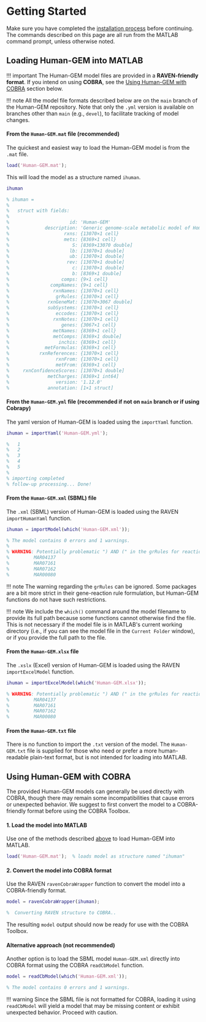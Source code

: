 # Getting Started

Make sure you have completed the [installation process](installation.md) before continuing. The commands described on this page are all run from the MATLAB command prompt, unless otherwise noted.

## Loading Human-GEM into MATLAB

!!! important
	The Human-GEM model files are provided in a **RAVEN-friendly format**. If you intend on using **COBRA**, see the [Using Human-GEM with COBRA](#using-human-gem-with-cobra) section below.


!!! note
	All the model file formats described below are on the `main` branch of the Human-GEM repository. Note that only the `.yml` version is available on branches other than `main` (e.g., `devel`), to facilitate tracking of model changes.

#### From the `Human-GEM.mat` file (recommended)

The quickest and easiest way to load the Human-GEM model is from the `.mat` file.
```matlab
load('Human-GEM.mat');
```

This will load the model as a structure named `ihuman`.
```matlab
ihuman

% ihuman = 
% 
%   struct with fields:
% 
%                      id: 'Human-GEM'
%             description: 'Generic genome-scale metabolic model of Homo sapiens'
%                    rxns: {13070×1 cell}
%                    mets: {8369×1 cell}
%                       S: [8369×13070 double]
%                      lb: [13070×1 double]
%                      ub: [13070×1 double]
%                     rev: [13070×1 double]
%                       c: [13070×1 double]
%                       b: [8369×1 double]
%                   comps: {9×1 cell}
%               compNames: {9×1 cell}
%                rxnNames: {13070×1 cell}
%                 grRules: {13070×1 cell}
%              rxnGeneMat: [13070×3067 double]
%              subSystems: {13070×1 cell}
%                 eccodes: {13070×1 cell}
%                rxnNotes: {13070×1 cell}
%                   genes: {3067×1 cell}
%                metNames: {8369×1 cell}
%                metComps: [8369×1 double]
%                  inchis: {8369×1 cell}
%             metFormulas: {8369×1 cell}
%           rxnReferences: {13070×1 cell}
%                 rxnFrom: {13070×1 cell}
%                 metFrom: {8369×1 cell}
%     rxnConfidenceScores: [13070×1 double]
%              metCharges: [8369×1 int64]
%                 version: '1.12.0'
%              annotation: [1×1 struct]
```


#### From the `Human-GEM.yml` file (recommended if not on `main` branch or if using Cobrapy)

The yaml version of Human-GEM is loaded using the `importYaml` function.
```matlab
ihuman = importYaml('Human-GEM.yml');

%   1
%   2
%   3
%   4
%   5
% 
% importing completed
% follow-up processing... Done!
```


#### From the `Human-GEM.xml` (SBML) file

The `.xml` (SBML) version of Human-GEM is loaded using the RAVEN `importHumanYaml` function.
```matlab
ihuman = importModel(which('Human-GEM.xml'));

% The model contains 0 errors and 1 warnings.
% 
% WARNING: Potentially problematic ") AND (" in the grRules for reaction(s): 
%         MAR04137
%         MAR07161
%         MAR07162
%         MAR00080
```

!!! note
	The warning regarding the `grRules` can be ignored. Some packages are a bit more strict in their gene-reaction rule formulation, but Human-GEM functions do not have such restrictions.

!!! note
	We include the `which()` command around the model filename to provide its full path because some functions cannot otherwise find the file. This is not necessary if the model file is in MATLAB's current working directory (i.e., if you can see the model file in the `Current Folder` window), or if you provide the full path to the file.



#### From the `Human-GEM.xlsx` file

The `.xslx` (Excel) version of Human-GEM is loaded using the RAVEN `importExcelModel` function.
```matlab
ihuman = importExcelModel(which('Human-GEM.xlsx'));

% WARNING: Potentially problematic ") AND (" in the grRules for reaction(s): 
%         MAR04137
%         MAR07161
%         MAR07162
%         MAR00080
```


#### From the `Human-GEM.txt` file

There is no function to import the `.txt` version of the model. The `Human-GEM.txt` file is supplied for those who need or prefer a more human-readable plain-text format, but is not intended for loading into MATLAB.



## Using Human-GEM with COBRA

The provided Human-GEM models can generally be used directly with COBRA, though there may remain some incompatibilities that cause errors or unexpected behavior. We suggest to first convert the model to a COBRA-friendly format before using the COBRA Toolbox.

#### 1. Load the model into MATLAB
Use one of the methods described [above](#loading-human-gem-into-matlab) to load Human-GEM into MATLAB.
```matlab
load('Human-GEM.mat');  % loads model as structure named "ihuman"
```

#### 2. Convert the model into COBRA format
Use the RAVEN `ravenCobraWrapper` function to convert the model into a COBRA-friendly format.
```matlab
model = ravenCobraWrapper(ihuman);

%  Converting RAVEN structure to COBRA..
```

The resulting `model` output should now be ready for use with the COBRA Toolbox.

#### Alternative approach (not recommended)
Another option is to load the SBML model `Human-GEM.xml` directly into COBRA format using the COBRA `readCbModel` function.
```matlab
model = readCbModel(which('Human-GEM.xml'));

% The model contains 0 errors and 1 warnings.
```
!!! warning
	Since the SBML file is not formatted for COBRA, loading it using `readCbModel` will yield a model that may be missing content or exhibit unexpected behavior. Proceed with caution.











